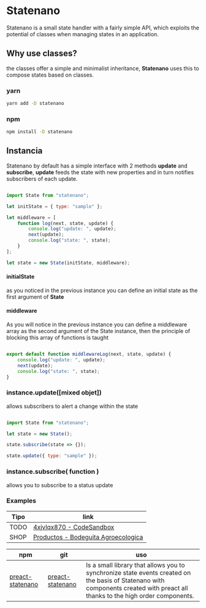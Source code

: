 # Statenano

Statenano is a small state handler with a fairly simple API, which exploits the potential of classes when managing states in an application.

## Why use classes?

the classes offer a simple and minimalist inheritance, **Statenano** uses this to compose states based on classes.

### yarn

```bash
yarn add -D statenano
```
### npm

```bash
npm install -D statenano
```

## Instancia

Statenano by default has a simple interface with 2 methods **update** and **subscribe**, **update** feeds the state with new properties and in turn notifies subscribers of each update.

```javascript

import State from "statenano";

let initState = { type: "sample" };

let middleware = [
    function log(next, state, update) {
        console.log("update: ", update);
        next(update);
        console.log("state: ", state);
    }
];

let state = new State(initState, middleware);

```
#### initialState

as you noticed in the previous instance you can define an initial state as the first argument of **State**

#### middleware

As you will notice in the previous instance you can define a middleware array as the second argument of the State instance, then the principle of blocking this array of functions is taught

```javascript

export default function middlewareLog(next, state, update) {
    console.log("update: ", update);
    next(update);
    console.log("state: ", state);
}

```

### instance.update([mixed objet])

allows subscribers to alert a change within the state

```javascript

import State from "statenano";

let state = new State();

state.subscribe(state => {});

state.update({ type: "sample" });

```

### instance.subscribe( function ) 

allows you to subscribe to a status update

### Examples

| Tipo | link |
|------|-----|
|TODO|[4xjvlqx870 - CodeSandbox](https://codesandbox.io/s/4xjvlqx870)|
|SHOP|[Productos - Bodeguita Agroecologica](http://www.bodeguitaagroecologica.cl/producto/)|


| npm | git | uso |
|-----|-----|-----|
| [preact-statenano](https://www.npmjs.com/package/preact-statenano) | [preact-statenano](https://github.com/UpperCod/preact-statenano) | Is a small library that allows you to synchronize state events created on the basis of Statenano with components created with preact all thanks to the high order components. |


